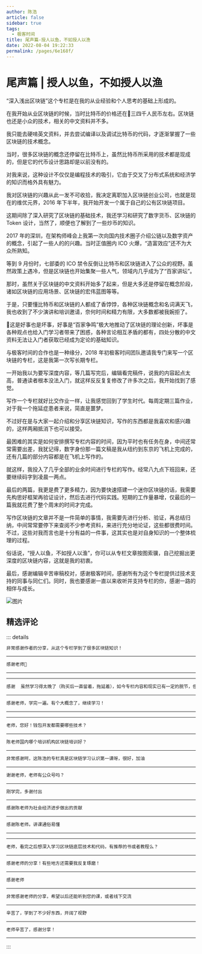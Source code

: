 ```yaml
---
author: 陈浩
article: false
sidebar: true
tags: 
  - 极客时间
title: 尾声篇-授人以鱼，不如授人以渔
date: 2022-08-04 19:22:33
permalink: /pages/6e168f/
---
```

 
#         尾声篇 | 授人以鱼，不如授人以渔      
“深入浅出区块链”这个专栏是在我的从业经验和个人思考的基础上形成的。
在我开始从业区块链的时候，当时比特币的价格还在三四千人民币左右。区块链也还是小众的技术，相关的中文资料并不多。
我只能去硬啃英文资料，并去尝试编译以及调试比特币的代码，才逐渐掌握了一些区块链的技术概念。
当时，很多区块链的概念还停留在比特币上，虽然比特币所采用的技术都是现成的，但是它的代币设计思路却是以前没有的。
对我来说，这种设计不仅仅是编程技术的吸引，它由于交叉了分布式系统和经济学的知识而格外具有魅力。
我对区块链的兴趣从此一发不可收拾，我决定离职加入区块链创业公司，也就是现在的维优元界，2016 年下半年，我开始开发一个属于自己的公有区块链项目。
这期间除了深入研究了区块链的基础技术，我还学习和研究了数字货币、区块链的 Token 设计，当然了，顺便也了解到了一些炒币的知识。
2017 年的深圳，在架构师峰会上我第一次向国内技术圈子介绍公链以及数字资产的概念，引起了一些人的的兴趣。当时正值圈内 ICO 火爆，“造富效应”还不为大众所熟知。
等到 9 月份时，七部委的 ICO 禁令反倒让比特币和区块链进入了公众的视野。虽然政策上遇冷，但是区块链也开始集聚一些人气，领域内几乎成为了“百家讲坛”。
那时，虽然关于区块链的中文资料开始多了起来，但是大多还是停留在概念阶段，诸如区块链的应用场景、区块链的宏伟蓝图等等。
于是，只要懂比特币和区块链的人都成了香饽饽，各种区块链概念和名词满天飞，我也收到了不少演讲和培训邀请，奈何时间和精力有限，大多数都被我婉拒了。
这是好事也是坏事，好事是“百家争鸣”极大地推动了区块链的理论创新，坏事是各种观点也给入门学习者带来了困惑，各种言论相互矛盾的都有，四处分散的中文资料无法让入门者获取已经成为定论的基础知识。
与极客时间的合作也是一种缘分，2018 年初极客时间团队邀请我专门来写一个区块链的专栏，这是我第一次写长期专栏。
一开始我以为要写深度内容，等几篇写完后，编辑看完稿件，说我的内容起点太高，普通读者根本没法入门，就这样反反复复修改了许多次之后，我开始找到了感觉。
写作一个专栏就好比交作业一样，让我感觉回到了学生时代。每周定期三篇作业，对于我一个拖延症患者来说，简直是噩梦。
不过好在是与大家一起介绍和分享区块链知识，写作的东西都是我喜欢和感兴趣的，这样两厢抵消下也可以接受。
最困难的其实是如何安排撰写专栏内容的时间，因为平时也有任务在身，中间还常常需要出差，我犹记得，数字身份那一篇文稿是我从纽约到东京的飞机上完成的，还有几篇的部分内容都是在飞机上写作的。
就这样，我投入了几乎全部的业余时间进行专栏的写作。经常八九点下班回来，还要继续码字到凌晨一两点。
最后的两篇，我更是费了更多精力，因为要快速搭建一个迷你区块链的话，我需要先构思好框架再验证设计，然后去进行代码实践。短期的工作量暴增，仅最后的一篇我就花费了整个周末的时间才完成。
写作区块链的文章并不是一件简单的事情，我需要先进行分析、验证，再总结归纳，中间常常要停下来查阅不少参考资料，来进行充分地论证，这些都很费时间。不过，这些对我而言也是十分有益的一件事，这其实也是对自身知识的一个整体梳理的过程。
俗话说，“授人以鱼，不如授人以渔”，你可以从专栏文章按图索骥，自己挖掘出更深度的区块链内容，这就是我的初衷。
最后，感谢编辑辛苦审稿校对，感谢极客时间，感谢所有为这个专栏提供过技术支持的同事与同仁们。同时，我也要感谢一直以来收听并支持专栏的你，感谢一路的相伴与成长。
![图片](https://static001.geekbang.org/resource/image/25/b7/25d35548526eefde68b5490cf13f83b7.jpg)
精选评论 
 ------- 
 ::: details 
<a style='font-size:1.5em;font-weight:bold'></a> 


 ```java 
非常感谢作者的分享，从这个专栏学到了很多区块链知识！
```
 ----- 
<a style='font-size:1.5em;font-weight:bold'></a> 


 ```java 
感谢老师🙏
```
 ----- 
<a style='font-size:1.5em;font-weight:bold'></a> 


 ----- 
<a style='font-size:1.5em;font-weight:bold'></a> 


 ```java 
感谢  虽然学习得太晚了（购买后一直留着，拖延着），如今专栏内容和现实已有一定的脱节，但对于基础知识内容的学习，还是很有不错的。而当前最新动态，还是得看别的东西了。
```
 ----- 
<a style='font-size:1.5em;font-weight:bold'></a> 


 ```java 
感谢老师，学完一遍。有个大概念了，继续学习！
```
 ----- 
<a style='font-size:1.5em;font-weight:bold'></a> 


 ----- 
<a style='font-size:1.5em;font-weight:bold'></a> 


 ```java 
老师，您好！钱包开发都需要哪些技术？
```
 ----- 
<a style='font-size:1.5em;font-weight:bold'></a> 


 ```java 
陈老师国内哪个培训机构区块链培训好？
```
 ----- 
<a style='font-size:1.5em;font-weight:bold'></a> 


 ```java 
非常感谢呵，这陈浩的专栏真是区块链学习认识第一课呀，很好，加油
```
 ----- 
<a style='font-size:1.5em;font-weight:bold'></a> 


 ```java 
谢谢老师，老师有公众号吗？
```
 ----- 
<a style='font-size:1.5em;font-weight:bold'></a> 


 ```java 
刚学完，多谢付出
```
 ----- 
<a style='font-size:1.5em;font-weight:bold'></a> 


 ```java 
感谢陈老师为社会经济进步做出的贡献
```
 ----- 
<a style='font-size:1.5em;font-weight:bold'></a> 


 ```java 
感谢陈老师。讲课通俗易懂
```
 ----- 
<a style='font-size:1.5em;font-weight:bold'></a> 


 ----- 
<a style='font-size:1.5em;font-weight:bold'></a> 


 ```java 
老师，看完之后想深入学习区块链底层技术和代码，有推荐的书或者教程么？
```
 ----- 
<a style='font-size:1.5em;font-weight:bold'></a> 


 ```java 
感谢老师的分享！有些地方还需要我反复琢磨！
```
 ----- 
<a style='font-size:1.5em;font-weight:bold'></a> 


 ```java 
感谢老师
```
 ----- 
<a style='font-size:1.5em;font-weight:bold'></a> 


 ```java 
非常感谢老师的分享，希望以后还能听到您的课，或者线下交流
```
 ----- 
<a style='font-size:1.5em;font-weight:bold'></a> 


 ```java 
辛苦了，学到了不少好东西，开阔了视野
```
 ----- 
<a style='font-size:1.5em;font-weight:bold'></a> 


 ```java 
老师辛苦了，感谢分享！
```
 ----- 
:::